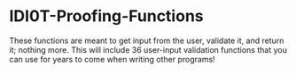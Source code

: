 # IDI0T-Proofing-Functions
These functions are meant to get input from the user, validate it, and return it; nothing more. This will include 36 user-input validation functions that you can use for years to come when writing other programs!
